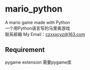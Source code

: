 # mario_python
A mario game made with Python  
一个用Python语言写的马里奥游戏  
联系邮箱 My Email：czxxxcyz@163.com
## Requirement
pygame extension
需要pygame库
